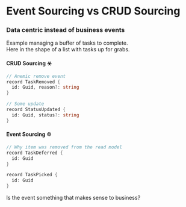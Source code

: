 # Event Sourcing vs CRUD Sourcing

### Data centric instead of business events

Example managing a buffer of tasks to complete.\
Here in the shape of a list with tasks up for grabs.

<div class="grid grid-cols-2 gap-12">
<div>

#### CRUD Sourcing &#9763;

```cs {none|1-4|6-8|none}
// Anemic remove event
record TaskRemoved {
  id: Guid, reason?: string
}

// Some update
record StatusUpdated {
  id: Guid, status?: string
}
```

</div>
<div>

#### Event Sourcing &#9842;

```cs {none|1-4|6-8}
// Why item was removed from the read model
record TaskDeferred {
  id: Guid
}

record TaskPicked {
  id: Guid
}
```

</div>
</div>

Is the event something that makes sense to business?


